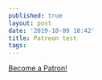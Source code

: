 ```yaml
---
published: true
layout: post
date: '2019-10-09 18:42'
title: Patreon test
tags: 
---
```

<a href="https://www.patreon.com/bePatron?u=25484567" data-patreon-widget-type="become-patron-button">Become a Patron!</a><script async src="https://c6.patreon.com/becomePatronButton.bundle.js"></script>
